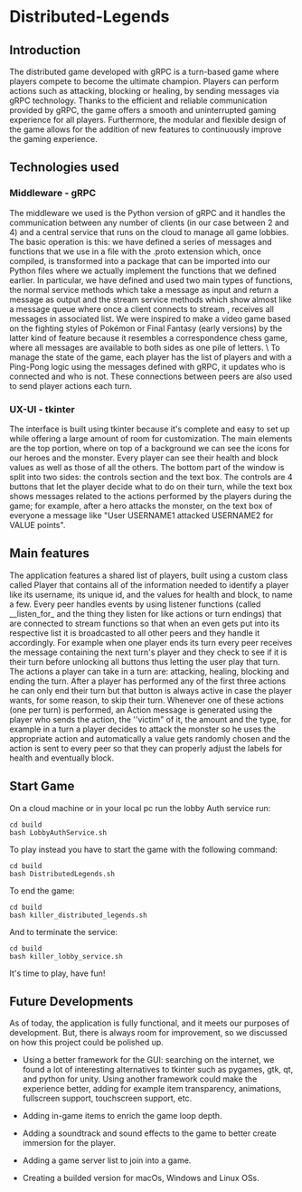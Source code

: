 # Distributed-Legends
## Introduction
  
The distributed game developed with gRPC is a turn-based game where players compete to become the ultimate champion. Players can perform actions such as attacking, blocking or healing, by sending messages via gRPC technology. Thanks to the efficient and reliable communication provided by gRPC, the game offers a smooth and uninterrupted gaming experience for all players. Furthermore, the modular and flexible design of the game allows for the addition of new features to continuously improve the gaming experience.

## Technologies used

### Middleware - gRPC

The middleware we used is the Python version of gRPC and it handles the communication between any number of clients (in our case between 2 and 4) and a central service that runs on the cloud to manage all game lobbies. The basic operation is this: we have defined a series of messages and functions that we use in a file with the .proto extension which, once compiled, is transformed into a package that can be imported into our Python files where we actually implement the functions that we defined earlier. In particular, we have defined and used two main types of functions, the normal service methods which take a message as input and return a message as output and the stream service methods which show almost like a message queue where once a client connects to stream , receives all messages in associated list. We were inspired to make a video game based on the fighting styles of Pokémon or Final Fantasy (early versions) by the latter kind of feature because it resembles a correspondence chess game, where all messages are available to both sides as one pile of letters. \\
To manage the state of the game, each player has the list of players and with a Ping-Pong logic using the messages defined with gRPC, it updates who is connected and who is not. These connections between peers are also used to send player actions each turn.

### UX-UI - tkinter

The interface is built using tkinter because it's complete and easy to set up while offering a large amount of room for customization. The main elements are the top portion, where on top of a background we can see the icons for our heroes and the monster. Every player can see their health and block values as well as those of all the others. The bottom part of the window is split into two sides: the controls section and the text box. The controls are 4 buttons that let the player decide what to do on their turn, while the text box shows messages related to the actions performed by the players during the game; for example, after a hero attacks the monster, on the text box of everyone a message like "User USERNAME1 attacked USERNAME2 for VALUE points".

## Main features

The application features a shared list of players, built using a custom class called Player that contains all of the information needed to identify a player like its username, its unique id, and the values for health and block, to name a few. Every peer handles events by using listener functions (called \_\_listen\_for\_ and the thing they listen for like actions or turn endings) that are connected to stream functions so that when an even gets put into its respective list it is broadcasted to all other peers and they handle it accordingly. For example when one player ends its turn every peer receives the message containing the next turn's player and they check to see if it is their turn before unlocking all buttons thus letting the user play that turn. The actions a player can take in a turn are: attacking, healing, blocking and ending the turn. After a player has performed any of the first three actions he can only end their turn but that button is always active in case the player wants, for some reason, to skip their turn. Whenever one of these actions (one per turn) is performed, an Action message is generated using the player who sends the action, the ''victim" of it, the amount and the type, for example in a turn a player decides to attack the monster so he uses the appropriate action and automatically a value gets randomly chosen and the action is sent to every peer so that they can properly adjust the labels for health and eventually block.

## Start Game

On a cloud machine or in your local pc run the lobby Auth service run:
````
cd build
bash LobbyAuthService.sh
````
To play instead you have to start the game with the following command:
````
cd build
bash DistributedLegends.sh
````
To end the game:
````
cd build
bash killer_distributed_legends.sh
````
And to terminate the service:
````
cd build
bash killer_lobby_service.sh
````
It's time to play, have fun!


## Future Developments

As of today, the application is fully functional, and it meets our
purposes of development. But, there is always room for improvement, so
we discussed on how this project could be polished up.

-   Using a better framework for the GUI: searching on the internet, we
    found a lot of interesting alternatives to tkinter such as pygames,
    gtk, qt, and python for unity. Using another framework could make
    the experience better, adding for example item transparency,
    animations, fullscreen support, touchscreen support, etc.

-   Adding in-game items to enrich the game loop depth.

-   Adding a soundtrack and sound effects to the game to better create
    immersion for the player.

-   Adding a game server list to join into a game.

-   Creating a builded version for macOs, Windows and Linux OSs.
  